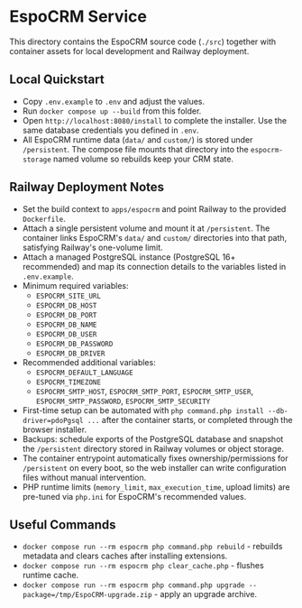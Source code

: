 # EspoCRM Service

This directory contains the EspoCRM source code (`./src`) together with container assets for local development and Railway deployment.

## Local Quickstart
- Copy `.env.example` to `.env` and adjust the values.
- Run `docker compose up --build` from this folder.
- Open `http://localhost:8080/install` to complete the installer. Use the same database credentials you defined in `.env`.
- All EspoCRM runtime data (`data/` and `custom/`) is stored under `/persistent`. The compose file mounts that directory into the `espocrm-storage` named volume so rebuilds keep your CRM state.

## Railway Deployment Notes
- Set the build context to `apps/espocrm` and point Railway to the provided `Dockerfile`.
- Attach a single persistent volume and mount it at `/persistent`. The container links EspoCRM's `data/` and `custom/` directories into that path, satisfying Railway's one-volume limit.
- Attach a managed PostgreSQL instance (PostgreSQL 16+ recommended) and map its connection details to the variables listed in `.env.example`.
- Minimum required variables:
  - `ESPOCRM_SITE_URL`
  - `ESPOCRM_DB_HOST`
  - `ESPOCRM_DB_PORT`
  - `ESPOCRM_DB_NAME`
  - `ESPOCRM_DB_USER`
  - `ESPOCRM_DB_PASSWORD`
  - `ESPOCRM_DB_DRIVER`
- Recommended additional variables:
  - `ESPOCRM_DEFAULT_LANGUAGE`
  - `ESPOCRM_TIMEZONE`
  - `ESPOCRM_SMTP_HOST`, `ESPOCRM_SMTP_PORT`, `ESPOCRM_SMTP_USER`, `ESPOCRM_SMTP_PASSWORD`, `ESPOCRM_SMTP_SECURITY`
- First-time setup can be automated with `php command.php install --db-driver=pdoPgsql ...` after the container starts, or completed through the browser installer.
- Backups: schedule exports of the PostgreSQL database and snapshot the `/persistent` directory stored in Railway volumes or object storage.
- The container entrypoint automatically fixes ownership/permissions for `/persistent` on every boot, so the web installer can write configuration files without manual intervention.
- PHP runtime limits (`memory_limit`, `max_execution_time`, upload limits) are pre-tuned via `php.ini` for EspoCRM's recommended values.

## Useful Commands
- `docker compose run --rm espocrm php command.php rebuild` - rebuilds metadata and clears caches after installing extensions.
- `docker compose run --rm espocrm php clear_cache.php` - flushes runtime cache.
- `docker compose run --rm espocrm php command.php upgrade --package=/tmp/EspoCRM-upgrade.zip` - apply an upgrade archive.
